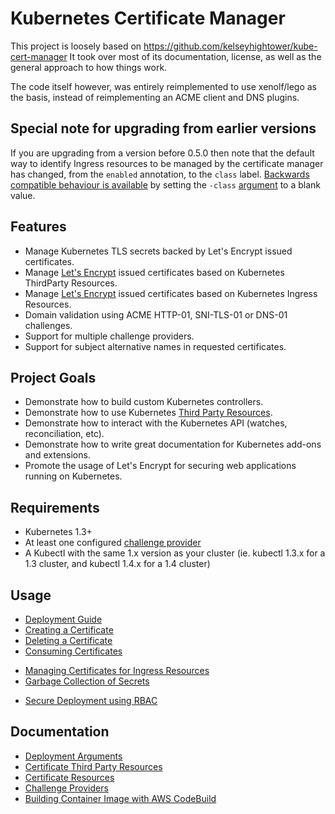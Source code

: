 # Kubernetes Certificate Manager

This project is loosely based on https://github.com/kelseyhightower/kube-cert-manager
It took over most of its documentation, license, as well as the general approach to how things work.

The code itself however, was entirely reimplemented to use xenolf/lego as the basis, instead of reimplementing an ACME client and DNS plugins.

## Special note for upgrading from earlier versions

If you are upgrading from a version before 0.5.0 then note that the default way to identify Ingress resources 
to be managed by the certificate manager has changed, from the `enabled` annotation, to the `class` label.
[Backwards compatible behaviour is available](docs/ingress.md) by setting the `-class` [argument](docs/deployment-arguments.md) to a blank value.

## Features

* Manage Kubernetes TLS secrets backed by Let's Encrypt issued certificates.
* Manage [Let's Encrypt](https://letsencrypt.org) issued certificates based on Kubernetes ThirdParty Resources.
* Manage [Let's Encrypt](https://letsencrypt.org) issued certificates based on Kubernetes Ingress Resources.
* Domain validation using ACME HTTP-01, SNI-TLS-01 or DNS-01 challenges.
* Support for multiple challenge providers.
* Support for subject alternative names in requested certificates.

## Project Goals

* Demonstrate how to build custom Kubernetes controllers.
* Demonstrate how to use Kubernetes [Third Party Resources](https://github.com/kubernetes/kubernetes/blob/release-1.3/docs/design/extending-api.md).
* Demonstrate how to interact with the Kubernetes API (watches, reconciliation, etc).
* Demonstrate how to write great documentation for Kubernetes add-ons and extensions.
* Promote the usage of Let's Encrypt for securing web applications running on Kubernetes.

## Requirements

* Kubernetes 1.3+
* At least one configured [challenge provider](docs/providers.md)
* A Kubectl with the same 1.x version as your cluster (ie. kubectl 1.3.x for a 1.3 cluster, and kubectl 1.4.x for a 1.4 cluster)

## Usage

* [Deployment Guide](docs/deployment-guide.md)
* [Creating a Certificate](docs/create-a-certificate.md)
* [Deleting a Certificate](docs/delete-a-certificate.md)
* [Consuming Certificates](docs/consume-certificates.md)
- [Managing Certificates for Ingress Resources](docs/ingress.md)
- [Garbage Collection of Secrets](docs/garbage-collection.md)
* [Secure Deployment using RBAC](docs/secure-deployment.md)

## Documentation

* [Deployment Arguments](docs/deployment-arguments.md)
* [Certificate Third Party Resources](docs/certificate-third-party-resource.md)
* [Certificate Resources](docs/certificate-resources.md)
* [Challenge Providers](docs/providers.md)
* [Building Container Image with AWS CodeBuild](codebuild/README.md)
